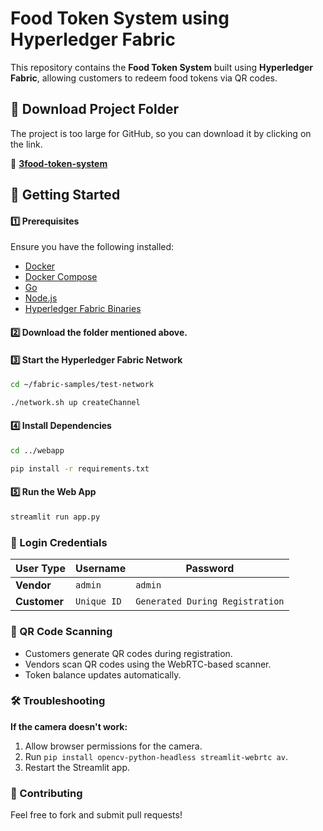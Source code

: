 # Food Token System using Hyperledger Fabric

This repository contains the **Food Token System** built using **Hyperledger Fabric**, allowing customers to redeem food tokens via QR codes.

## 📂 Download Project Folder

The project is too large for GitHub, so you can download it by clicking on the link.

🔗 **[3food-token-system](https://drive.google.com/drive/folders/1_09C-lM3jiwEFRkk_L-TlAiyTfEuDQWI?usp=sharing)**

## 🚀 Getting Started

####  1️⃣ Prerequisites
Ensure you have the following installed:
- [Docker](https://www.docker.com/get-started)
- [Docker Compose](https://docs.docker.com/compose/install/)
- [Go](https://golang.org/dl/)
- [Node.js](https://nodejs.org/)
- [Hyperledger Fabric Binaries](https://hyperledger-fabric.readthedocs.io/en/latest/install.html)

#### 2️⃣ Download the folder mentioned above.


#### 3️⃣ Start the Hyperledger Fabric Network
```sh
cd ~/fabric-samples/test-network 
```
```sh
./network.sh up createChannel
```

#### 4️⃣ Install Dependencies
```sh
cd ../webapp
```
```sh
pip install -r requirements.txt
```

#### 5️⃣ Run the Web App
```sh
streamlit run app.py
```

### 🔑 Login Credentials

| User Type | Username | Password |
|-----------|----------|----------|
| **Vendor** | `admin` | `admin` |
| **Customer** | `Unique ID` | `Generated During Registration` |

### 📸 QR Code Scanning
- Customers generate QR codes during registration.
- Vendors scan QR codes using the WebRTC-based scanner.
- Token balance updates automatically.

### 🛠 Troubleshooting
**If the camera doesn't work:**
1. Allow browser permissions for the camera.
2. Run `pip install opencv-python-headless streamlit-webrtc av`.
3. Restart the Streamlit app.

### 🤝 Contributing
Feel free to fork and submit pull requests!


